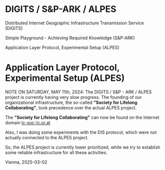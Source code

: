 # DIGITS / S&P-ARK / ALPES

Distributed Internet Geographic Infrastructure Transmission Service (DIGITS)

Simple Playground - Achieving Required Knowledge (S&P-ARK)

Application Layer Protocol, Experimental Setup (ALPES)

# Application Layer Protocol, Experimental Setup (ALPES)

NOTE ON SATURDAY, MAY 11th, 2024: The DIGITS / S&P - ARK / ALPES project is
currently having very slow progress. The founding of our organizational
infrastructure, the so-called **"Society for Lifelong Collaborating"**,
took precedence over the actual ALPES project.

The **"Society for Lifelong Collaborating"** can now be found on the Internet
domain [lc-soc-lc.or.at](https://lc-soc-lc.or.at)

Also, I was doing some experiments with the DIS protocol, which were not
actually connected to the ALPES project.

So, the ALPES project is currently lower prioritized, while we try to establish
some reliable infrastructure for all these activities.

Vienna, 2025-03-02
